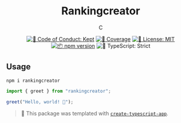 <h1 align="center">Rankingcreator</h1>

<p align="center">C</p>

<p align="center">
	<a href="https://github.com/itriibouanane/rankingcreator/blob/main/.github/CODE_OF_CONDUCT.md" target="_blank"><img alt="🤝 Code of Conduct: Kept" src="https://img.shields.io/badge/%F0%9F%A4%9D_code_of_conduct-kept-21bb42" /></a>
	<a href="https://codecov.io/gh/itriibouanane/rankingcreator" target="_blank"><img alt="🧪 Coverage" src="https://img.shields.io/codecov/c/github/itriibouanane/rankingcreator?label=%F0%9F%A7%AA%20coverage" /></a>
	<a href="https://github.com/itriibouanane/rankingcreator/blob/main/LICENSE.md" target="_blank"><img alt="📝 License: MIT" src="https://img.shields.io/badge/%F0%9F%93%9D_license-MIT-21bb42.svg"></a>
	<a href="http://npmjs.com/package/rankingcreator"><img alt="📦 npm version" src="https://img.shields.io/npm/v/rankingcreator?color=21bb42&label=%F0%9F%93%A6%20npm" /></a>
	<img alt="💪 TypeScript: Strict" src="https://img.shields.io/badge/%F0%9F%92%AA_typescript-strict-21bb42.svg" />
</p>

## Usage

```shell
npm i rankingcreator
```

```ts
import { greet } from "rankingcreator";

greet("Hello, world! 💖");
```

<!-- You can remove this notice if you don't want it 🙂 no worries! -->

> 💙 This package was templated with [`create-typescript-app`](https://github.com/JoshuaKGoldberg/create-typescript-app).
